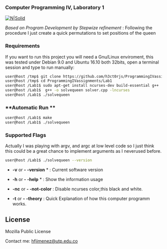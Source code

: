### Computer Programming IV, Laboratory 1
[![N|Solid](https://cldup.com/dTxpPi9lDf.thumb.png)](https://nodesource.com/products/nsolid)

*Based on Program Development by Stepwize refinement*
    : Following the procedure I just create a quick permutations to set positions of the queen 


### **Requirements**

If you want to run this project you will need a Gnu/Linux enviroment, this was tested under Debian 9.0  and Ubuntu 16.10 both 32bits, open a terminal session and type to run manually:

```sh
user@host /tmp$ git clone https://github.com/h3ct0rjs/ProgrammingIVassignments
user@host /tmp$ cd ProgrammingIVassignments/Lab1
user@host /Lab1$ sudo apt-get install ncurses-dev build-essential g++ 
user@host /Lab1$  g++ -o solvequeen solver.cpp -lncurses
user@host /Lab1$ ./solvequeen
```
### **Automatic Run **

```sh
user@host /Lab1$ make 
user@host /Lab1$ ./solvequeen
```


### Supported Flags
Actually I was playing with argv, and argc at low level code so I just think this could be a great chance to implement arguments as I neverused before.

```sh
user@host /Lab1$ ./solvequeen --version
``` 

* **-v**  or  **- -version** *
    : Current  software version

* **-h** or **- -help** *
    : Show the information usage

* **-nc** or **- -not-color** 
    : Disable ncurses color,this black and white. 
 
* **-t** or **- -theory**
    : Quick Explanation of how this computer programm works. 
 
License
---
Mozilla Public License

Contact me: hfjimenez@utp.edu.co
